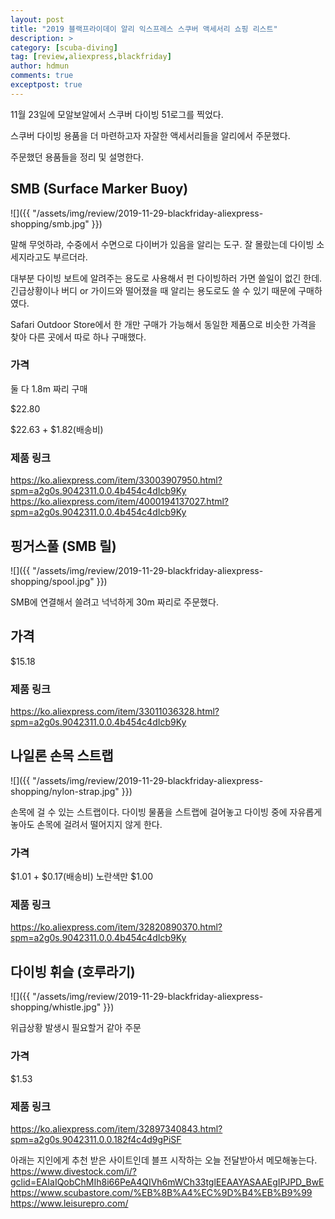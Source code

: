 ```yaml
---
layout: post
title: "2019 블랙프라이데이 알리 익스프레스 스쿠버 액세서리 쇼핑 리스트"
description: >
category: [scuba-diving]
tag: [review,aliexpress,blackfriday]
author: hdmun
comments: true
exceptpost: true
---
```


11월 23일에 모알보알에서 스쿠버 다이빙 51로그를 찍었다.

스쿠버 다이빙 용품을 더 마련하고자 자잘한 액세서리들을 알리에서 주문했다.

주문했던 용품들을 정리 및 설명한다.


## SMB (Surface Marker Buoy)

![]({{ "/assets/img/review/2019-11-29-blackfriday-aliexpress-shopping/smb.jpg" }})

말해 무엇하랴, 수중에서 수면으로 다이버가 있음을 알리는 도구. 잘 몰랐는데 다이빙 소세지라고도 부르더라.

대부분 다이빙 보트에 알려주는 용도로 사용해서 펀 다이빙하러 가면 쓸일이 없긴 한데. 긴급상황이나 버디 or 가이드와 떨어졌을 때 알리는 용도로도 쓸 수 있기 때문에 구매하였다.

Safari Outdoor Store에서 한 개만 구매가 가능해서 동일한 제품으로 비슷한 가격을 찾아 다른 곳에서 따로 하나 구매했다.

### 가격

둘 다 1.8m 짜리 구매

$22.80

$22.63 + $1.82(배송비)

### 제품 링크
https://ko.aliexpress.com/item/33003907950.html?spm=a2g0s.9042311.0.0.4b454c4dIcb9Ky
https://ko.aliexpress.com/item/4000194137027.html?spm=a2g0s.9042311.0.0.4b454c4dIcb9Ky


## 핑거스풀 (SMB 릴)

![]({{ "/assets/img/review/2019-11-29-blackfriday-aliexpress-shopping/spool.jpg" }})

SMB에 연결해서 쓸려고 넉넉하게 30m 짜리로 주문했다.

## 가격
$15.18

### 제품 링크
https://ko.aliexpress.com/item/33011036328.html?spm=a2g0s.9042311.0.0.4b454c4dIcb9Ky


## 나일론 손목 스트랩

![]({{ "/assets/img/review/2019-11-29-blackfriday-aliexpress-shopping/nylon-strap.jpg" }})

손목에 걸 수 있는 스트랩이다. 다이빙 물품을 스트랩에 걸어놓고 다이빙 중에 자유롭게 놓아도 손목에 걸려서 떨어지지 않게 한다.

### 가격
$1.01 + $0.17(배송비)
노란색만 $1.00

### 제품 링크
https://ko.aliexpress.com/item/32820890370.html?spm=a2g0s.9042311.0.0.4b454c4dIcb9Ky


## 다이빙 휘슬 (호루라기)

![]({{ "/assets/img/review/2019-11-29-blackfriday-aliexpress-shopping/whistle.jpg" }})

위급상황 발생시 필요할거 같아 주문

### 가격
$1.53

### 제품 링크
https://ko.aliexpress.com/item/32897340843.html?spm=a2g0s.9042311.0.0.182f4c4d9gPiSF

아래는 지인에게 추천 받은 사이트인데 블프 시작하는 오늘 전달받아서 메모해놓는다.
https://www.divestock.com/i/?gclid=EAIaIQobChMIh8i66PeA4QIVh6mWCh33tglEEAAYASAAEgIPJPD_BwE
https://www.scubastore.com/%EB%8B%A4%EC%9D%B4%EB%B9%99
https://www.leisurepro.com/
